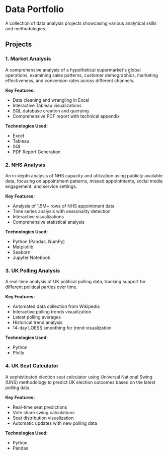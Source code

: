 # Data Portfolio

A collection of data analysis projects showcasing various analytical skills and methodologies.

## Projects

### 1. Market Analysis
A comprehensive analysis of a hypothetical supermarket's global operations, examining sales patterns, customer demographics, marketing effectiveness, and conversion rates across different channels.

**Key Features:**
- Data cleaning and wrangling in Excel
- Interactive Tableau visualizations
- SQL database creation and querying
- Comprehensive PDF report with technical appendix

**Technologies Used:**
- Excel
- Tableau
- SQL
- PDF Report Generation

### 2. NHS Analysis
An in-depth analysis of NHS capacity and utilization using publicly available data, focusing on appointment patterns, missed appointments, social media engagement, and service settings.

**Key Features:**
- Analysis of 1.5M+ rows of NHS appointment data
- Time series analysis with seasonality detection
- Interactive visualizations
- Comprehensive statistical analysis

**Technologies Used:**
- Python (Pandas, NumPy)
- Matplotlib
- Seaborn
- Jupyter Notebook

### 3. UK Polling Analysis
A real-time analysis of UK political polling data, tracking support for different political parties over time.

**Key Features:**
- Automated data collection from Wikipedia
- Interactive polling trends visualization
- Latest polling averages
- Historical trend analysis
- 14-day LOESS smoothing for trend visualization

**Technologies Used:**
- Python
- Plotly



### 4. UK Seat Calculator
A sophisticated election seat calculator using Universal National Swing (UNS) methodology to predict UK election outcomes based on the latest polling data.

**Key Features:**
- Real-time seat predictions
- Vote share swing calculations
- Seat distribution visualization
- Automatic updates with new polling data

**Technologies Used:**
- Python
- Pandas








